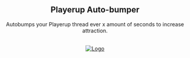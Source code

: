 <div id="top"></div>

  <h2 align="center">Playerup Auto-bumper</h3>

  <p align="center">
    Autobumps your Playerup thread ever x amount of seconds to increase attraction. 
    <br/>
    <br/>
  </p>

<div align="center">
  <a href="https://github.com/pyp/Playerup-AutoBumper">
    <img src="https://i.imgur.com/rfVd2Vk.png" alt="Logo">
</a>
  
</div>
  
